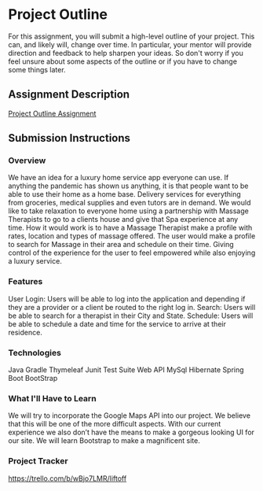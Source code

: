 # Project Outline
For this assignment, you will submit a high-level outline of your project. This can, and likely will, change over time. In particular, your mentor will provide direction and feedback to help sharpen your ideas. So don't worry if you feel unsure about some aspects of the outline or if you have to change some things later.

## Assignment Description
[Project Outline Assignment](https://education.launchcode.org/liftoff/modules/assignments/project-outline)

## Submission Instructions

### Overview
We have an idea for a luxury home service app everyone can use. If anything the pandemic has shown us anything, it is that people want to be able to use their home as a home base.  Delivery services for everything from groceries, medical supplies and even tutors are in demand. We would like to take relaxation to everyone home using a partnership with Massage Therapists to go to a clients house and give that Spa experience at any time.
How it would work is to have a Massage Therapist make a profile with rates, location and types of massage offered. The user would make a profile to search for Massage in their area and schedule on their time. Giving control of the experience for the user to feel empowered while also enjoying a luxury service.
### Features
User Login: Users will be able to log into the application and depending if they are a provider or a client be routed to the right log in.
Search: Users will be able to search for a therapist in their City and State.
Schedule: Users will be able to schedule a date and time for the service to arrive at their residence.
### Technologies
Java
Gradle
Thymeleaf
Junit Test Suite
Web API
MySql
Hibernate
Spring Boot
BootStrap
### What I'll Have to Learn
We will try to incorporate the Google Maps API into our project. We believe that this will be one of the more difficult aspects. With our current experience we also don’t have the means to make a gorgeous looking UI for our site. We will learn Bootstrap to make a magnificent site. 
### Project Tracker
https://trello.com/b/wBjo7LMR/liftoff
